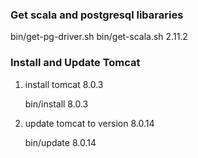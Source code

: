 ### Get scala and postgresql libararies

  bin/get-pg-driver.sh
  bin/get-scala.sh 2.11.2

### Install and Update Tomcat

1. install tomcat 8.0.3

     bin/install 8.0.3

2. update tomcat to version 8.0.14

     bin/update 8.0.14
